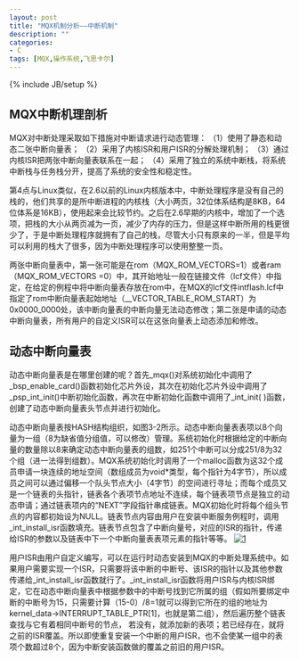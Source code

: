 ```yaml
---
layout: post
title: "MQX机制分析——中断机制"
description: ""
categories: 
- C
tags: [MQX,操作系统,飞思卡尔]
---
```

{% include JB/setup %}

## MQX中断机理剖析 ##
MQX对中断处理采取如下措施对中断请求进行动态管理：
（1）使用了静态和动态二张中断向量表；
（2）采用了内核ISR和用户ISR的分解处理机制；
（3）通过内核ISR把两张中断向量表联系在一起；
（4）采用了独立的系统中断栈，将系统中断栈与任务栈分开，提高了系统的安全性和稳定性。

第4点与Linux类似，在2.6以前的Linux内核版本中，中断处理程序是没有自己的栈的，他们共享的是所中断进程的内核栈（大小两页，32位体系结构是8KB，64位体系是16KB），使用起来会比较节约。之后在2.6早期的内核中，增加了一个选项，把栈的大小从两页减为一页，减少了内存的压力，但是这样中断所用的栈更很少了，于是中断处理程序就拥有了自己的栈，尽管大小只有原来的一半，但是平均可以利用的栈大了很多，因为中断处理程序可以使用整整一页。


两张中断向量表中，第一张可能是在rom（MQX_ROM_VECTORS=1）或者ram（MQX_ROM_VECTORS =0）中，其开始地址一般在链接文件（lcf文件）中指定，在给定的例程中将中断向量表存放在rom中，在MQX的lcf文件intflash.lcf中指定了rom中断向量表起始地址（__VECTOR_TABLE_ROM_START）为0x0000_0000处，该中断向量表的中断向量无法动态修改；第二张是申请的动态中断向量表，所有用户的自定义ISR可以在这张向量表上动态添加和修改。

## 动态中断向量表 ##
动态中断向量表是在哪里创建的呢？首先_mqx()对系统初始化中调用了_bsp_enable_card()函数初始化芯片外设，其次在初始化芯片外设中调用了_psp_int_init()中断初始化函数，再次在中断初始化函数中调用了_int_init( )函数，创建了动态中断向量表头节点并进行初始化。

动态中断向量表按HASH结构组织，如图3-2所示。动态中断向量表表项以8个向量为一组（8为缺省值分组值，可以修改）管理。系统初始化时根据给定的中断向量的数量除以8来确定动态中断向量表的组数，如251个中断可以分成251/8为32个组（进一法得到组数）。MQX系统初始化时调用了一个malloc函数为这32个成员申请一块连续的地址空间（数组成员为void*类型，每个指针为4字节），所以成员之间可以通过偏移一个队头节点大小（4字节）的空间进行寻址；而每个成员又是一个链表的头指针，链表各个表项节点地址不连续，每个链表项节点是独立的动态申请；通过链表项内的“NEXT”字段指针串成链表。MQX初始化时将每个组头节点的内容都初始设为NULL。链表节点内容由用户在安装中断服务例程时，调用_int_install_isr函数填充。链表节点包含了中断向量号，对应的ISR的指针，传递给ISR的参数以及链表中下一个中断向量表表项元素的指针等等。
[![1](http://a.hiphotos.bdimg.com/album/s%3D1400%3Bq%3D90/sign=be1fec7f3887e9504617f76820086832/d1160924ab18972bdc18e376e4cd7b899e510a6f.jpg)](http://a.hiphotos.bdimg.com/album/s%3D1400%3Bq%3D90/sign=be1fec7f3887e9504617f76820086832/d1160924ab18972bdc18e376e4cd7b899e510a6f.jpg)  

用户ISR由用户自定义编写，可以在运行时动态安装到MQX的中断处理系统中。如果用户需要实现一个ISR，只需要将该中断的中断号、该ISR的指针以及其他参数传递给_int_install_isr函数就行了。_int_install_isr函数将用户ISR与内核ISR绑定，它在动态中断向量表中根据参数中的中断号找到它所属的组（假如所要绑定中断的中断号为15，只需要计算（15-0）/8=1就可以得到它所在的组的地址为kernel_data->INTERRUPT_TABLE_PTR[1]，也就是第二组），然后遍历整个链表查找与它有着相同中断号的节点， 若没有，就添加新的表项；若已经存在，就将之前的ISR覆盖。所以即使重复安装一个中断的用户ISR，也不会使某一组中的表项个数超过8个，因为中断安装函数做的覆盖之前旧的用户ISR。